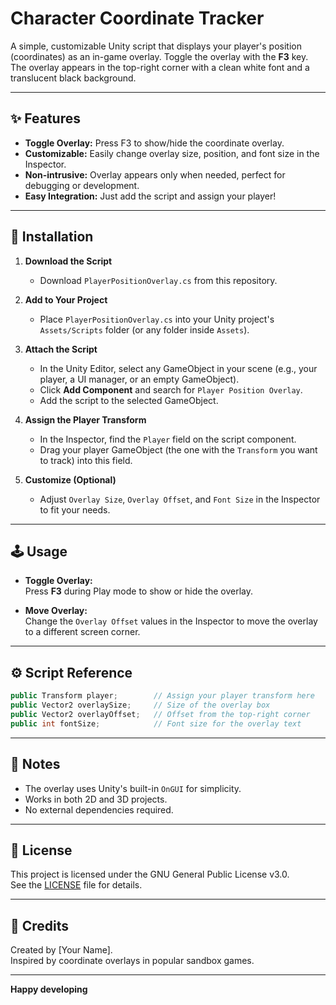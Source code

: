 # Character Coordinate Tracker

A simple, customizable Unity script that displays your player's position (coordinates) as an in-game overlay. Toggle the overlay with the **F3** key. The overlay appears in the top-right corner with a clean white font and a translucent black background.

---

## ✨ Features

- **Toggle Overlay:** Press F3 to show/hide the coordinate overlay.
- **Customizable:** Easily change overlay size, position, and font size in the Inspector.
- **Non-intrusive:** Overlay appears only when needed, perfect for debugging or development.
- **Easy Integration:** Just add the script and assign your player!

---

## 🚀 Installation

1. **Download the Script**

   - Download `PlayerPositionOverlay.cs` from this repository.

2. **Add to Your Project**

   - Place `PlayerPositionOverlay.cs` into your Unity project's `Assets/Scripts` folder (or any folder inside `Assets`).

3. **Attach the Script**

   - In the Unity Editor, select any GameObject in your scene (e.g., your player, a UI manager, or an empty GameObject).
   - Click **Add Component** and search for `Player Position Overlay`.
   - Add the script to the selected GameObject.

4. **Assign the Player Transform**

   - In the Inspector, find the `Player` field on the script component.
   - Drag your player GameObject (the one with the `Transform` you want to track) into this field.

5. **Customize (Optional)**

   - Adjust `Overlay Size`, `Overlay Offset`, and `Font Size` in the Inspector to fit your needs.

---

## 🕹️ Usage

- **Toggle Overlay:**  
  Press **F3** during Play mode to show or hide the overlay.

- **Move Overlay:**  
  Change the `Overlay Offset` values in the Inspector to move the overlay to a different screen corner.

---

## ⚙️ Script Reference

```csharp
public Transform player;        // Assign your player transform here
public Vector2 overlaySize;     // Size of the overlay box
public Vector2 overlayOffset;   // Offset from the top-right corner
public int fontSize;            // Font size for the overlay text
```

---

## 📝 Notes

- The overlay uses Unity's built-in `OnGUI` for simplicity.
- Works in both 2D and 3D projects.
- No external dependencies required.

---

## 📄 License

This project is licensed under the GNU General Public License v3.0.  
See the [LICENSE](LICENSE) file for details.

---

## 🙏 Credits

Created by [Your Name].  
Inspired by coordinate overlays in popular sandbox games.

---

**Happy developing**